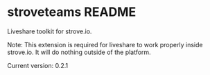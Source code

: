 # stroveteams README

Liveshare toolkit for strove.io.

Note: This extension is required for liveshare to work properly inside strove.io. It will do nothing outside of the platform.

Current version: 0.2.1
